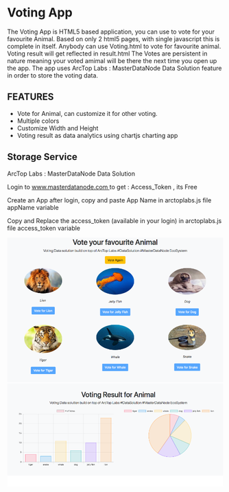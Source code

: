 # Voting App

The Voting App is HTML5 based application, you can use to vote for your favourite Animal. Based on only 2 html5 pages, with single javascript this is complete in itself. 
Anybody can use Voting.html to vote for favourite animal. Voting result will get reflected in result.html The Votes are persistent in nature meaning your voted amimal
 will be there the next time you open up the app. The app uses ArcTop Labs : MasterDataNode Data Solution
feature in order to store the voting data.

## FEATURES ##

 - Vote for Animal, can customize it for other voting.
 - Multiple colors
 - Customize Width and Height
 - Voting result as data analytics using chartjs charting app

## Storage Service ##
ArcTop Labs : MasterDataNode Data Solution
<p>Login to <a href="https://www.masterdatanode.com"> www.masterdatanode.com </a> to get : Access_Token , its Free</p>
<p>Create an App after login, copy and paste App Name in arctoplabs.js file appName variable</p>
<p>Copy and Replace the access_token (available in your login) in arctoplabs.js file access_token variable</p>
            

![alt text](https://github.com/ArcTopLabs/VotingApp/blob/master/screenshot/Vote%20for%20your%20favourite%20Animal.png)
![alt text](https://github.com/ArcTopLabs/VotingApp/blob/master/screenshot/Voting%20Result%20for%20Animal.png)
